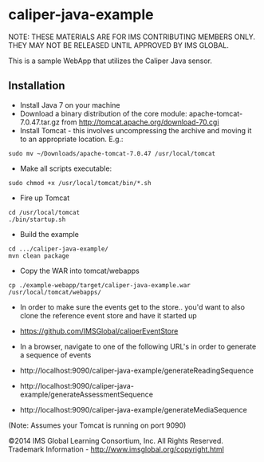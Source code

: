 caliper-java-example
====================
NOTE: THESE MATERIALS ARE FOR IMS CONTRIBUTING MEMBERS ONLY. THEY MAY NOT BE RELEASED UNTIL APPROVED BY IMS GLOBAL.

This is a sample WebApp that utilizes the Caliper Java sensor.

## Installation

* Install Java 7 on your machine
* Download a binary distribution of the core module: apache-tomcat-7.0.47.tar.gz from http://tomcat.apache.org/download-70.cgi
* Install Tomcat - this involves uncompressing the archive and moving it to an appropriate location. E.g.:
```
sudo mv ~/Downloads/apache-tomcat-7.0.47 /usr/local/tomcat
```
* Make all scripts executable:
```
sudo chmod +x /usr/local/tomcat/bin/*.sh
```
* Fire up Tomcat
```
cd /usr/local/tomcat
./bin/startup.sh
```
* Build the example
```
cd .../caliper-java-example/
mvn clean package
```
* Copy the WAR into tomcat/webapps
```
cp ./example-webapp/target/caliper-java-example.war /usr/local/tomcat/webapps/
```

* In order to make sure the events get to the store.. you'd want to also clone the reference event store and have it started up

 * https://github.com/IMSGlobal/caliperEventStore

* In a browser, navigate to one of the following URL's in order to generate a sequence of events

 * http://localhost:9090/caliper-java-example/generateReadingSequence
 * http://localhost:9090/caliper-java-example/generateAssessmentSequence
 * http://localhost:9090/caliper-java-example/generateMediaSequence

(Note: Assumes your Tomcat is running on port 9090)



©2014 IMS Global Learning Consortium, Inc. All Rights Reserved.  Trademark Information - http://www.imsglobal.org/copyright.html
